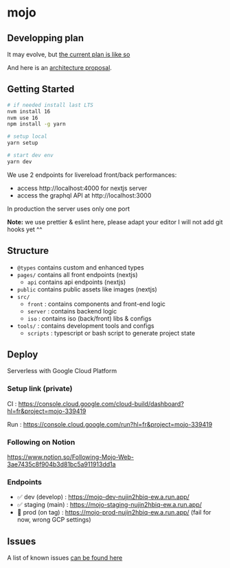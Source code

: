 # mojo

## Developping plan

It may evolve, but [the current plan is like so](./PLAN.md)

And here is an [architecture proposal](./tools/ressources/images/archi-proposal.drawio.png).

## Getting Started

```bash
# if needed install last LTS
nvm install 16
nvm use 16
npm install -g yarn

# setup local
yarn setup

# start dev env
yarn dev
```

We use 2 endpoints for livereload front/back performances:

- access http://localhost:4000 for nextjs server
- access the graphql API at http://localhost:3000

In production the server uses only one port

**Note:** we use prettier & eslint here, please adapt your editor
I will not add git hooks yet ^^

## Structure

- `@types` contains custom and enhanced types
- `pages/` contains all front endpoints (nextjs)
  - `api` contains api endpoints (nextjs)
- `public` contains public assets like images (nextjs)
- `src/`
  - `front` : contains components and front-end logic
  - `server` : contains backend logic
  - `iso` : contains iso (back/front) libs & configs
- `tools/` : contains development tools and configs
  - `scripts` : typescript or bash script to generate project state

## Deploy

Serverless with Google Cloud Platform

### Setup link (private)

CI : https://console.cloud.google.com/cloud-build/dashboard?hl=fr&project=mojo-339419

Run : https://console.cloud.google.com/run?hl=fr&project=mojo-339419

### Following on Notion

https://www.notion.so/Following-Mojo-Web-3ae7435c8f904b3d81bc5a911913dd1a

### Endpoints

- ✅ dev (develop) : https://mojo-dev-nujin2hbiq-ew.a.run.app/
- ✅ staging (main) : https://mojo-staging-nujin2hbiq-ew.a.run.app/
- 🚧 prod (on tag) : https://mojo-prod-nujin2hbiq-ew.a.run.app/ (fail for now, wrong GCP settings)

## Issues

A list of known issues [can be found here](./ISSUES.md)
